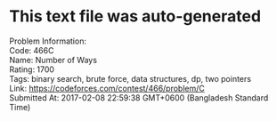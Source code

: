 # This text file was auto-generated  
  
Problem Information:  
Code: 466C  
Name: Number of Ways  
Rating: 1700  
Tags: binary search, brute force, data structures, dp, two pointers  
Link: https://codeforces.com/contest/466/problem/C  
Submitted At: 2017-02-08 22:59:38 GMT+0600 (Bangladesh Standard Time)  

